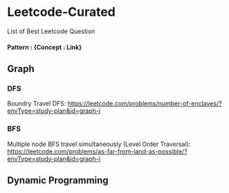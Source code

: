 # Leetcode-Curated
List of Best Leetcode Question

#### Pattern : {Concept : Link}

## Graph
### DFS
Boundry Travel DFS: https://leetcode.com/problems/number-of-enclaves/?envType=study-plan&id=graph-i
### BFS
Multiple node BFS travel simultaneously (Level Order Traversal): https://leetcode.com/problems/as-far-from-land-as-possible/?envType=study-plan&id=graph-i


## Dynamic Programming
